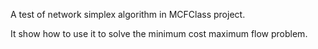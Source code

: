 A test of network simplex algorithm in MCFClass project.

It show how to use it to solve the minimum cost maximum flow problem.
